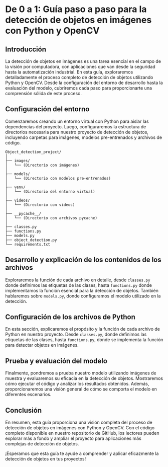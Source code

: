 # De 0 a 1: Guía paso a paso para la detección de objetos en imágenes con Python y OpenCV

## Introducción
La detección de objetos en imágenes es una tarea esencial en el campo de la visión por computadora, con aplicaciones que van desde la seguridad hasta la automatización industrial. En esta guía, exploraremos detalladamente el proceso completo de detección de objetos utilizando Python y OpenCV. Desde la configuración del entorno de desarrollo hasta la evaluación del modelo, cubriremos cada paso para proporcionarte una comprensión sólida de este proceso.

## Configuración del entorno
Comenzaremos creando un entorno virtual con Python para aislar las dependencias del proyecto. Luego, configuraremos la estructura de directorios necesaria para nuestro proyecto de detección de objetos, incluyendo carpetas para imágenes, modelos pre-entrenados y archivos de código.

```
Object_detection_project/
│
├── images/
│   └── (Directorio con imágenes)
│
├── models/
│   └── (Directorio con modelos pre-entrenados)
│
├── venv/
│   └── (Directorio del entorno virtual)
│
├── videos/
│   └── (Directorio con videos)
│
├── __pycache__/
│   └── (Directorio con archivos pycache)
│
├── classes.py
├── functions.py
├── models.py
├── object_detection.py
└── requirements.txt
```

## Desarrollo y explicación de los contenidos de los archivos
Exploraremos la función de cada archivo en detalle, desde `classes.py` donde definimos las etiquetas de las clases, hasta `functions.py` donde implementamos la función esencial para la detección de objetos. También hablaremos sobre `models.py`, donde configuramos el modelo utilizado en la detección.

## Configuración de los archivos de Python
En esta sección, explicaremos el propósito y la función de cada archivo de Python en nuestro proyecto. Desde `classes.py`, donde definimos las etiquetas de las clases, hasta `functions.py`, donde se implementa la función para detectar objetos en imágenes.

## Prueba y evaluación del modelo
Finalmente, pondremos a prueba nuestro modelo utilizando imágenes de muestra y evaluaremos su eficacia en la detección de objetos. Mostraremos cómo ejecutar el código y analizar los resultados obtenidos. Además, proporcionaremos una visión general de cómo se comporta el modelo en diferentes escenarios.

## Conclusión
En resumen, esta guía proporciona una visión completa del proceso de detección de objetos en imágenes con Python y OpenCV. Con el código completo disponible en nuestro repositorio de GitHub, los lectores pueden explorar más a fondo y ampliar el proyecto para aplicaciones más complejas de detección de objetos.

¡Esperamos que esta guía te ayude a comprender y aplicar eficazmente la detección de objetos en tus proyectos!